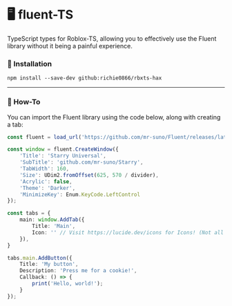 # 🖥️ fluent-TS
TypeScript types for Roblox-TS, allowing you to effectively use the Fluent library without it being a painful experience.

### 🔌 Installation

```
npm install --save-dev github:richie0866/rbxts-hax
```

---

### 📖 How-To

You can import the Fluent library using the code below,
along with creating a tab:
```ts
const fluent = load_url('https://github.com/mr-suno/Fluent/releases/latest/download/main.lua') as Fluent;

const window = fluent.CreateWindow({
    'Title': 'Starry Universal',
    'SubTitle': 'github.com/mr-suno/Starry',
    'TabWidth': 160,
    'Size': UDim2.fromOffset(625, 570 / divider),
    'Acrylic': false,
    'Theme': 'Darker',
    'MinimizeKey': Enum.KeyCode.LeftControl
});

const tabs = {
    main: window.AddTab({
        Title: 'Main',
        Icon: '' // Visit https://lucide.dev/icons for Icons! (Not all are supported!)
    }),
}

tabs.main.AddButton({
    Title: 'My button',
    Description: 'Press me for a cookie!',
    Callback: () => {
        print('Hello, world!');
    }
});
```
